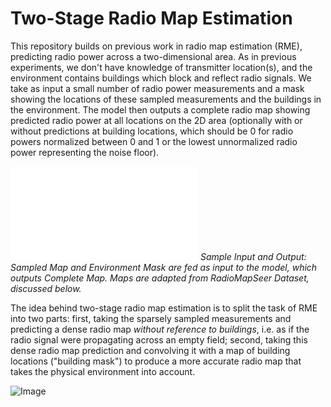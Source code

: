 # Two-Stage Radio Map Estimation

This repository builds on previous work in radio map estimation (RME), predicting radio power across a two-dimensional area. As in previous experiments, we don't have knowledge of transmitter location(s), and the environment contains buildings which block and reflect radio signals. We take as input a small number of radio power measurements and a mask showing the locations of these sampled measurements and the buildings in the environment. The model then outputs a complete radio map showing predicted radio power at all locations on the 2D area (optionally with or without predictions at building locations, which should be 0 for radio powers normalized between 0 and 1 or the lowest unnormalized radio power representing the noise floor).

![Image](images/example_input_output.pdf)
*Sample Input and Output: Sampled Map and Environment Mask are fed as input to the model, which outputs Complete Map. Maps are adapted from RadioMapSeer Dataset, discussed below.*

The idea behind two-stage radio map estimation is to split the task of RME into two parts: first, taking the sparsely sampled measurements and predicting a dense radio map *without reference to buildings*, i.e. as if the radio signal were propagating across an empty field; second, taking this dense radio map prediction and convolving it with a map of building locations ("building mask") to produce a more accurate radio map that takes the physical environment into account.

![Image](https://drive.google.com/file/d/1-9nRNUnFUo22DXe0tv8cIQLkdT9PQPor/view?usp=drive_link)